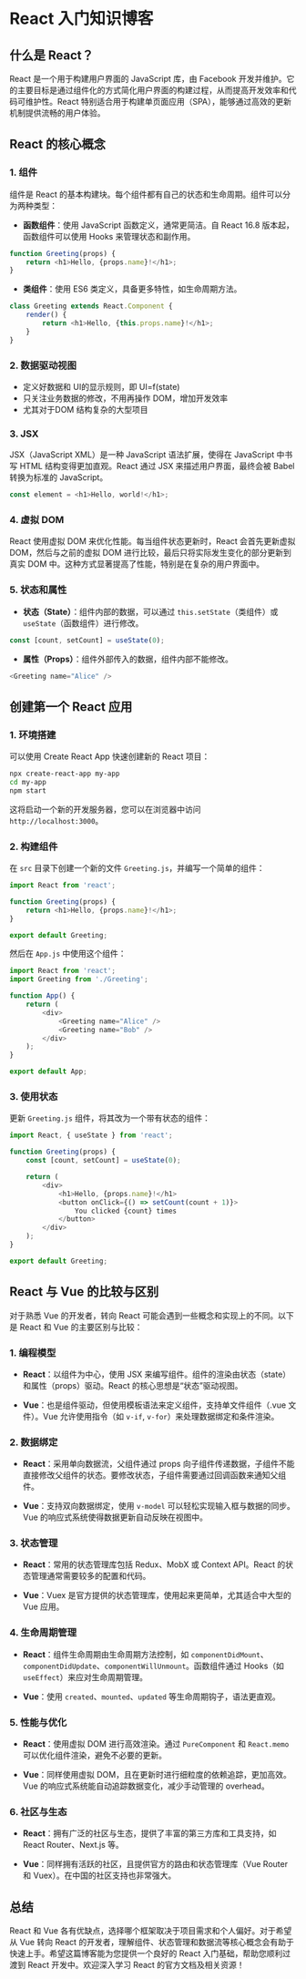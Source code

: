 # React 入门知识博客

## 什么是 React？

React 是一个用于构建用户界面的 JavaScript 库，由 Facebook 开发并维护。它的主要目标是通过组件化的方式简化用户界面的构建过程，从而提高开发效率和代码可维护性。React 特别适合用于构建单页面应用（SPA），能够通过高效的更新机制提供流畅的用户体验。

## React 的核心概念

### 1. 组件

组件是 React 的基本构建块。每个组件都有自己的状态和生命周期。组件可以分为两种类型：

- **函数组件**：使用 JavaScript 函数定义，通常更简洁。自 React 16.8 版本起，函数组件可以使用 Hooks 来管理状态和副作用。

```javascript
function Greeting(props) {
    return <h1>Hello, {props.name}!</h1>;
}
```

- **类组件**：使用 ES6 类定义，具备更多特性，如生命周期方法。

```javascript
class Greeting extends React.Component {
    render() {
        return <h1>Hello, {this.props.name}!</h1>;
    }
}
```

### 2. 数据驱动视图

- 定义好数据和 UI的显示规则，即 UI=f(state)
- 只关注业务数据的修改，不用再操作 DOM，增加开发效率
- 尤其对于DOM 结构复杂的大型项目


### 3. JSX

JSX（JavaScript XML）是一种 JavaScript 语法扩展，使得在 JavaScript 中书写 HTML 结构变得更加直观。React 通过 JSX 来描述用户界面，最终会被 Babel 转换为标准的 JavaScript。

```javascript
const element = <h1>Hello, world!</h1>;
```

### 4. 虚拟 DOM

React 使用虚拟 DOM 来优化性能。每当组件状态更新时，React 会首先更新虚拟 DOM，然后与之前的虚拟 DOM 进行比较，最后只将实际发生变化的部分更新到真实 DOM 中。这种方式显著提高了性能，特别是在复杂的用户界面中。

### 5. 状态和属性

- **状态（State）**：组件内部的数据，可以通过 `this.setState`（类组件）或 `useState`（函数组件）进行修改。

```javascript
const [count, setCount] = useState(0);
```

- **属性（Props）**：组件外部传入的数据，组件内部不能修改。

```javascript
<Greeting name="Alice" />
```

## 创建第一个 React 应用

### 1. 环境搭建

可以使用 Create React App 快速创建新的 React 项目：

```bash
npx create-react-app my-app
cd my-app
npm start
```

这将启动一个新的开发服务器，您可以在浏览器中访问 `http://localhost:3000`。

### 2. 构建组件

在 `src` 目录下创建一个新的文件 `Greeting.js`，并编写一个简单的组件：

```javascript
import React from 'react';

function Greeting(props) {
    return <h1>Hello, {props.name}!</h1>;
}

export default Greeting;
```

然后在 `App.js` 中使用这个组件：

```javascript
import React from 'react';
import Greeting from './Greeting';

function App() {
    return (
        <div>
            <Greeting name="Alice" />
            <Greeting name="Bob" />
        </div>
    );
}

export default App;
```

### 3. 使用状态

更新 `Greeting.js` 组件，将其改为一个带有状态的组件：

```javascript
import React, { useState } from 'react';

function Greeting(props) {
    const [count, setCount] = useState(0);

    return (
        <div>
            <h1>Hello, {props.name}!</h1>
            <button onClick={() => setCount(count + 1)}>
                You clicked {count} times
            </button>
        </div>
    );
}

export default Greeting;
```

## React 与 Vue 的比较与区别

对于熟悉 Vue 的开发者，转向 React 可能会遇到一些概念和实现上的不同。以下是 React 和 Vue 的主要区别与比较：

### 1. 编程模型

- **React**：以组件为中心，使用 JSX 来编写组件。组件的渲染由状态（state）和属性（props）驱动。React 的核心思想是“状态”驱动视图。
  
- **Vue**：也是组件驱动，但使用模板语法来定义组件，支持单文件组件（.vue 文件）。Vue 允许使用指令（如 `v-if`, `v-for`）来处理数据绑定和条件渲染。

### 2. 数据绑定

- **React**：采用单向数据流，父组件通过 props 向子组件传递数据，子组件不能直接修改父组件的状态。要修改状态，子组件需要通过回调函数来通知父组件。

- **Vue**：支持双向数据绑定，使用 `v-model` 可以轻松实现输入框与数据的同步。Vue 的响应式系统使得数据更新自动反映在视图中。

### 3. 状态管理

- **React**：常用的状态管理库包括 Redux、MobX 或 Context API。React 的状态管理通常需要较多的配置和代码。

- **Vue**：Vuex 是官方提供的状态管理库，使用起来更简单，尤其适合中大型的 Vue 应用。

### 4. 生命周期管理

- **React**：组件生命周期由生命周期方法控制，如 `componentDidMount`、`componentDidUpdate`、`componentWillUnmount`。函数组件通过 Hooks（如 `useEffect`）来应对生命周期管理。

- **Vue**：使用 `created`、`mounted`、`updated` 等生命周期钩子，语法更直观。

### 5. 性能与优化

- **React**：使用虚拟 DOM 进行高效渲染。通过 `PureComponent` 和 `React.memo` 可以优化组件渲染，避免不必要的更新。

- **Vue**：同样使用虚拟 DOM，且在更新时进行细粒度的依赖追踪，更加高效。Vue 的响应式系统能自动追踪数据变化，减少手动管理的 overhead。

### 6. 社区与生态

- **React**：拥有广泛的社区与生态，提供了丰富的第三方库和工具支持，如 React Router、Next.js 等。

- **Vue**：同样拥有活跃的社区，且提供官方的路由和状态管理库（Vue Router 和 Vuex）。在中国的社区支持也非常强大。

## 总结

React 和 Vue 各有优缺点，选择哪个框架取决于项目需求和个人偏好。对于希望从 Vue 转向 React 的开发者，理解组件、状态管理和数据流等核心概念会有助于快速上手。希望这篇博客能为您提供一个良好的 React 入门基础，帮助您顺利过渡到 React 开发中。欢迎深入学习 React 的官方文档及相关资源！